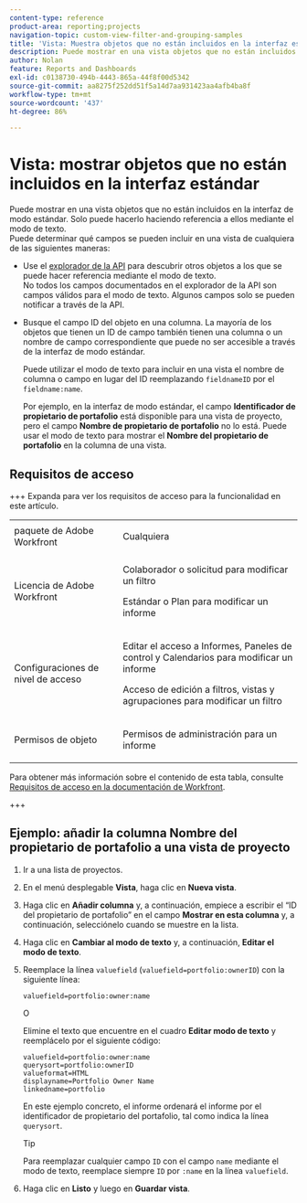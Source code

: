 ```yaml
---
content-type: reference
product-area: reporting;projects
navigation-topic: custom-view-filter-and-grouping-samples
title: 'Vista: Muestra objetos que no están incluidos en la interfaz estándar'
description: Puede mostrar en una vista objetos que no están incluidos en la interfaz de modo estándar. Solo puede hacerlo haciendo referencia a ellos mediante el modo de texto.
author: Nolan
feature: Reports and Dashboards
exl-id: c0138730-494b-4443-865a-44f8f00d5342
source-git-commit: aa8275f252dd51f5a14d7aa931423aa4afb4ba8f
workflow-type: tm+mt
source-wordcount: '437'
ht-degree: 86%

---
```


# Vista: mostrar objetos que no están incluidos en la interfaz estándar

Puede mostrar en una vista objetos que no están incluidos en la interfaz de modo estándar. Solo puede hacerlo haciendo referencia a ellos mediante el modo de texto.\
Puede determinar qué campos se pueden incluir en una vista de cualquiera de las siguientes maneras:

* Use el [explorador de la API](../../../wf-api/general/api-explorer.md) para descubrir otros objetos a los que se puede hacer referencia mediante el modo de texto.\
  No todos los campos documentados en el explorador de la API son campos válidos para el modo de texto. Algunos campos solo se pueden notificar a través de la API.

* Busque el campo ID del objeto en una columna. La mayoría de los objetos que tienen un ID de campo también tienen una columna o un nombre de campo correspondiente que puede no ser accesible a través de la interfaz de modo estándar.

  Puede utilizar el modo de texto para incluir en una vista el nombre de columna o campo en lugar del ID reemplazando `fieldnameID` por el `fieldname:name`.

  Por ejemplo, en la interfaz de modo estándar, el campo **Identificador de propietario de portafolio** está disponible para una vista de proyecto, pero el campo **Nombre de propietario de portafolio** no lo está. Puede usar el modo de texto para mostrar el **Nombre del propietario de portafolio** en la columna de una vista.

## Requisitos de acceso

+++ Expanda para ver los requisitos de acceso para la funcionalidad en este artículo. 

<table style="table-layout:auto"> 
 <col> 
 <col> 
 <tbody> 
  <tr> 
   <td role="rowheader">paquete de Adobe Workfront</td> 
   <td> <p>Cualquiera</p> </td> 
  </tr> 
  <tr> 
   <td role="rowheader">Licencia de Adobe Workfront</td> 
   <td> 
   <p>Colaborador o solicitud para modificar un filtro </p>
   <p>Estándar o Plan para modificar un informe</p>
  </tr> 
  <tr> 
   <td role="rowheader">Configuraciones de nivel de acceso</td> 
   <td> <p>Editar el acceso a Informes, Paneles de control y Calendarios para modificar un informe</p> <p>Acceso de edición a filtros, vistas y agrupaciones para modificar un filtro</p> </td> 
  </tr> 
  <tr> 
   <td role="rowheader">Permisos de objeto</td> 
   <td> <p>Permisos de administración para un informe</p>  </td> 
  </tr> 
 </tbody> 
</table>

Para obtener más información sobre el contenido de esta tabla, consulte [Requisitos de acceso en la documentación de Workfront](/help/quicksilver/administration-and-setup/add-users/access-levels-and-object-permissions/access-level-requirements-in-documentation.md).

+++

## Ejemplo: añadir la columna Nombre del propietario de portafolio a una vista de proyecto

1. Ir a una lista de proyectos.
1. En el menú desplegable **Vista**, haga clic en **Nueva vista**.

1. Haga clic en **Añadir columna** y, a continuación, empiece a escribir el “ID del propietario de portafolio” en el campo **Mostrar en esta columna** y, a continuación, selecciónelo cuando se muestre en la lista.

1. Haga clic en **Cambiar al modo de texto** y, a continuación, **Editar el modo de texto**.
1. Reemplace la línea `valuefield` (`valuefield=portfolio:ownerID`) con la siguiente línea:

   `valuefield=portfolio:owner:name`

   O

   Elimine el texto que encuentre en el cuadro **Editar modo de texto** y reemplácelo por el siguiente código:

   ```
   valuefield=portfolio:owner:name
   querysort=portfolio:ownerID
   valueformat=HTML
   displayname=Portfolio Owner Name
   linkedname=portfolio
   ```

   En este ejemplo concreto, el informe ordenará el informe por el identificador de propietario del portafolio, tal como indica la línea `querysort`.

   >[!TIP]
   >
   >Para reemplazar cualquier campo `ID` con el campo `name` mediante el modo de texto, reemplace siempre `ID` por `:name` en la línea `valuefield`.

1. Haga clic en **Listo** y luego en **Guardar vista**.
